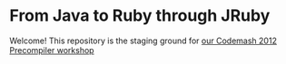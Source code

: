 From Java to Ruby through JRuby
==============================

Welcome! This repository is the staging ground for [our Codemash 2012 Precompiler workshop](http://codemash.org/Sessions/Precompiler#From+Java+to+Ruby+Through+JRuby+(Full+Day))
